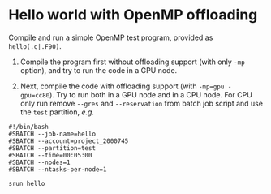 # Hello world with OpenMP offloading

Compile and run a simple OpenMP test program, provided as `hello(.c|.F90)`.

1. Compile the program first without offloading support (with only `-mp`
   option), and try to run the code in a GPU node.

2. Next, compile the code with offloading support (with `-mp=gpu -gpu=cc80`).
   Try to run both in a GPU node and in a CPU node. For CPU only run remove
   `--gres` and `--reservation` from batch job script and use the `test`
   partition, *e.g.*

```
#!/bin/bash
#SBATCH --job-name=hello
#SBATCH --account=project_2000745
#SBATCH --partition=test
#SBATCH --time=00:05:00
#SBATCH --nodes=1
#SBATCH --ntasks-per-node=1

srun hello
```
